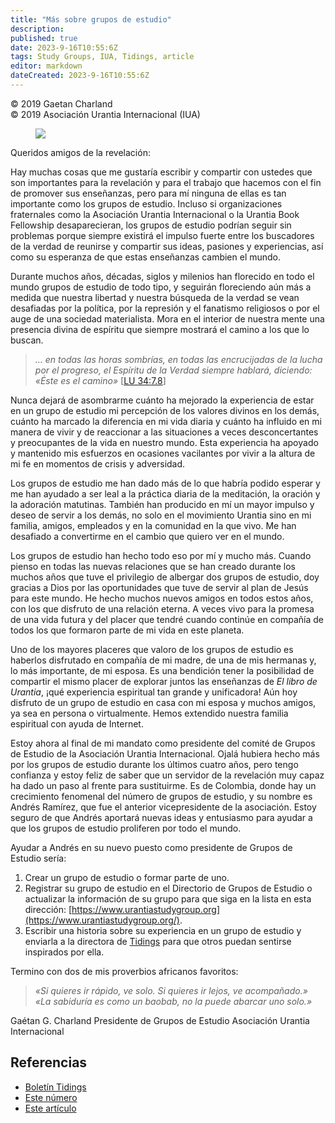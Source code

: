 ```yaml
---
title: "Más sobre grupos de estudio"
description: 
published: true
date: 2023-9-16T10:55:6Z
tags: Study Groups, IUA, Tidings, article
editor: markdown
dateCreated: 2023-9-16T10:55:6Z
---
```


<p class="v-card v-sheet theme--light gray lighten-3 px-2">© 2019 Gaetan Charland<br>© 2019 Asociación Urantia Internacional (IUA)</p>


<figure id="Figure_7" class="image urantiapedia image-style-align-left">
<img src="/image/article/IUA_Tidings/Gaetn-Charland-150x150.jpg">
</figure>

Queridos amigos de la revelación:

Hay muchas cosas que me gustaría escribir y compartir con ustedes que son importantes para la revelación y para el trabajo que hacemos con el fin de promover sus enseñanzas, pero para mí ninguna de ellas es tan importante como los grupos de estudio. Incluso si organizaciones fraternales como la Asociación Urantia Internacional o la Urantia Book Fellowship desaparecieran, los grupos de estudio podrían seguir sin problemas porque siempre existirá el impulso fuerte entre los buscadores de la verdad de reunirse y compartir sus ideas, pasiones y experiencias, así como su esperanza de que estas enseñanzas cambien el mundo.

Durante muchos años, décadas, siglos y milenios han florecido en todo el mundo grupos de estudio de todo tipo, y seguirán floreciendo aún más a medida que nuestra libertad y nuestra búsqueda de la verdad se vean desafiadas por la política, por la represión y el fanatismo religiosos o por el auge de una sociedad materialista. Mora en el interior de nuestra mente una presencia divina de espíritu que siempre mostrará el camino a los que lo buscan.
<br style="clear:both;"/>

> _… en todas las horas sombrías, en todas las encrucijadas de la lucha por el progreso, el Espíritu de la Verdad siempre hablará, diciendo: «Éste es el camino»_ <a id="a47_139"></a>[[LU 34:7.8](/es/The_Urantia_Book/34#p7_8)]

Nunca dejará de asombrarme cuánto ha mejorado la experiencia de estar en un grupo de estudio mi percepción de los valores divinos en los demás, cuánto ha marcado la diferencia en mi vida diaria y cuánto ha influido en mi manera de vivir y de reaccionar a las situaciones a veces desconcertantes y preocupantes de la vida en nuestro mundo. Esta experiencia ha apoyado y mantenido mis esfuerzos en ocasiones vacilantes por vivir a la altura de mi fe en momentos de crisis y adversidad.

Los grupos de estudio me han dado más de lo que habría podido esperar y me han ayudado a ser leal a la práctica diaria de la meditación, la oración y la adoración matutinas. También han producido en mí un mayor impulso y deseo de servir a los demás, no solo en el movimiento Urantia sino en mi familia, amigos, empleados y en la comunidad en la que vivo. Me han desafiado a convertirme en el cambio que quiero ver en el mundo.

Los grupos de estudio han hecho todo eso por mí y mucho más. Cuando pienso en todas las nuevas relaciones que se han creado durante los muchos años que tuve el privilegio de albergar dos grupos de estudio, doy gracias a Dios por las oportunidades que tuve de servir al plan de Jesús para este mundo. He hecho muchos nuevos amigos en todos estos años, con los que disfruto de una relación eterna. A veces vivo para la promesa de una vida futura y del placer que tendré cuando continúe en compañía de todos los que formaron parte de mi vida en este planeta.

Uno de los mayores placeres que valoro de los grupos de estudio es haberlos disfrutado en compañía de mi madre, de una de mis hermanas y, lo más importante, de mi esposa. Es una bendición tener la posibilidad de compartir el mismo placer de explorar juntos las enseñanzas de _El libro de Urantia_, ¡qué experiencia espiritual tan grande y unificadora! Aún hoy disfruto de un grupo de estudio en casa con mi esposa y muchos amigos, ya sea en persona o virtualmente. Hemos extendido nuestra familia espiritual con ayuda de Internet.

Estoy ahora al final de mi mandato como presidente del comité de Grupos de Estudio de la Asociación Urantia Internacional. Ojalá hubiera hecho más por los grupos de estudio durante los últimos cuatro años, pero tengo confianza y estoy feliz de saber que un servidor de la revelación muy capaz ha dado un paso al frente para sustituirme. Es de Colombia, donde hay un crecimiento fenomenal del número de grupos de estudio, y su nombre es Andrés Ramírez, que fue el anterior vicepresidente de la asociación. Estoy seguro de que Andrés aportará nuevas ideas y entusiasmo para ayudar a que los grupos de estudio proliferen por todo el mundo.

Ayudar a Andrés en su nuevo puesto como presidente de Grupos de Estudio sería:

1. Crear un grupo de estudio o formar parte de uno.
2. Registrar su grupo de estudio en el Directorio de Grupos de Estudio o actualizar la información de su grupo para que siga en la lista en esta dirección: [https://www.urantiastudygroup.org](https://www.urantiastudygroup.org/).
3. Escribir una historia sobre su experiencia en un grupo de estudio y enviarla a la directora de [Tidings](mailto:communications@urantia-association.org) para que otros puedan sentirse inspirados por ella.

Termino con dos de mis proverbios africanos favoritos:

> _«Si quieres ir rápido, ve solo. Si quieres ir lejos, ve acompañado.»_
> _«La sabiduría es como un baobab, no la puede abarcar uno solo.»_

Gaétan G. Charland
Presidente de Grupos de Estudio
Asociación Urantia Internacional

## Referencias

- [Boletín Tidings](https://urantia-association.org/acerca-del-boletin-tidings/?lang=es)
- [Este número](https://urantia-association.org/newsletter/tidings-marzo-2019/?lang=es)
- [Este artículo](https://urantia-association.org/mas-sobre-grupos-de-estudio/?lang=es)

